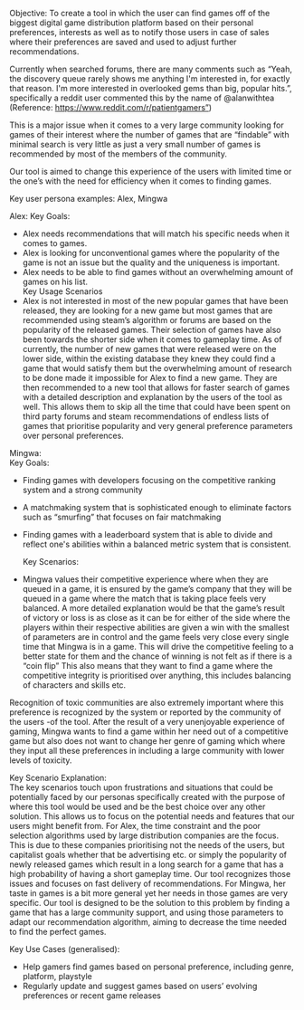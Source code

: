 Objective: To create a tool in which the user can find games off of the biggest digital game distribution platform based on their personal preferences, interests as well as to notify those users in case of sales where their preferences are saved and used to adjust further recommendations. 

Currently when searched forums, there are many comments such as “Yeah, the discovery queue rarely shows me anything I'm interested in, for exactly that reason. I'm more interested in overlooked gems than big, popular hits.”, specifically a reddit user commented this by the name of @alanwithtea (Reference: https://www.reddit.com/r/patientgamers”) 

This is a major issue when it comes to a very large community looking for games of their interest where the number of games that are “findable” with minimal search is very little as just a very small number of games is recommended by most of the members of the community. 

Our tool is aimed to change this experience of the users with limited time or the one’s with the need for efficiency when it comes to finding games.

Key user persona examples: Alex, Mingwa

Alex:
	Key Goals:
* Alex needs recommendations that will match his specific needs when it comes to games.
* Alex is looking for unconventional games where the popularity of the game is not an issue but the quality and the uniqueness is important. 
* Alex needs to be able to find games without an overwhelming amount of games on his list.   
	Key Usage Scenarios  
* Alex is not interested in most of the new popular games that have been released, they are looking for a new game but most games that are recommended using steam’s algorithm or forums are based on the popularity of the released games. Their selection of games have also been towards the shorter side when it comes to gameplay time. As of currently, the number of new games that were released were on the lower side, within the existing database they knew they could find a game that would satisfy them but the overwhelming amount of research to be done made it impossible for Alex to find a new game. They are then recommended to a new tool that allows for faster search of games with a detailed description and explanation by the users of the tool as well. This allows them to skip all the time that could have been spent on third party forums and steam recommendations of endless lists of games that prioritise popularity and very general preference parameters over personal preferences. 

	
Mingwa:  
	Key Goals:  
* Finding games with developers focusing on the competitive ranking system and a strong community 
* A matchmaking system that is sophisticated enough to eliminate factors such as “smurfing” that focuses on fair matchmaking
* Finding games with a leaderboard system that is able to divide and reflect one's abilities within a balanced metric system that is consistent.  

	Key Scenarios:  
* Mingwa values their competitive experience where when they are queued in a game, it is ensured by the game’s company that they will be queued in a game where the match that is taking place feels very balanced. A more detailed explanation would be that the game’s result of victory or loss is as close as it can be for either of the side where the players within their respective abilities are given a win with the smallest of parameters are in control and the game feels very close every single time that Mingwa is in a game. This will drive the competitive feeling to a better state for them and the chance of winning is not felt as if there is a “coin flip”  This also means that they want to find a game where the competitive integrity is prioritised over anything, this includes balancing of characters and skills etc. 
			
Recognition of toxic communities are also extremely important where this preference is recognized by the system or reported by the community of the users -of the tool. 
After the result of a very unenjoyable experience of gaming, Mingwa wants to find a game within her need out of a competitive game but also does not want to change her genre of gaming which where they input all these preferences in including a large community with lower levels of toxicity. 


Key Scenario Explanation:  
	The key scenarios touch upon frustrations and situations that could be potentially faced by our personas specifically created with the purpose of where this tool would be used and be the best choice over any other solution. This allows us to focus on the potential needs and features that our users might benefit from. For Alex, the time constraint and the poor selection algorithms used by large distribution companies are the focus. This is due to these companies prioritising not the needs of the users, but capitalist goals whether that be advertising etc. or simply the popularity of newly released games which result in a long search for a game that has a high probability of having a short gameplay time. Our tool recognizes those issues and focuses on fast delivery of recommendations. 
	For Mingwa, her taste in games is a bit more general yet her needs in those games are very specific. Our tool is designed to be the solution to this problem by finding a game that has a large community support, and using those parameters to adapt our recommendation algorithm, aiming to decrease the time needed to find the perfect games. 

Key Use Cases (generalised):

* Help gamers find games based on personal preference, including genre, platform, playstyle
* Regularly update and suggest games based on users’ evolving preferences or recent game releases

